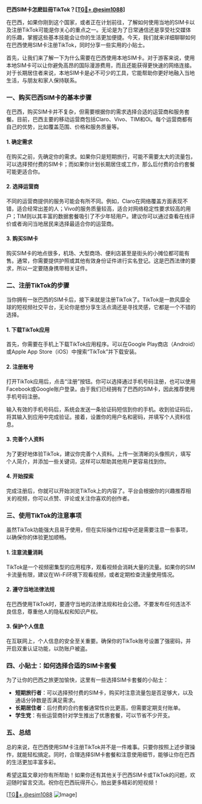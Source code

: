 **巴西SIM卡怎麽註冊TikTok？[[TG💪+ @esim1088](https://t.me/s/esim1088)]**

在巴西，如果你刚到这个国家，或者正在计划前往，了解如何使用当地的SIM卡以及注册TikTok可能是你关心的重点之一。无论是为了日常通信还是享受社交媒体的乐趣，掌握这些基本技能会让你的生活更加便捷。今天，我们就来详细聊聊如何在巴西使用SIM卡注册TikTok，同时分享一些实用的小贴士。

首先，让我们来了解一下为什么需要在巴西使用本地SIM卡。对于游客来说，使用本地SIM卡可以让你避免高昂的国际漫游费用，而且还能获得更快速的网络连接。对于长期居住者来说，本地SIM卡是必不可少的工具，它能帮助你更好地融入当地生活，与朋友和家人保持联系。

### **一、购买巴西SIM卡的基本步骤**

在巴西，购买SIM卡并不复杂，但需要根据你的需求选择合适的运营商和服务套餐。目前，巴西主要的移动运营商包括Claro、Vivo、TIM和Oi。每个运营商都有自己的优势，比如覆盖范围、价格和服务质量等。

#### **1. 确定需求**
在购买之前，先确定你的需求。如果你只是短期旅行，可能不需要太大的流量包，可以选择预付费的SIM卡；而如果你计划长期居住或工作，那么后付费的合约套餐可能更适合你。

#### **2. 选择运营商**
不同的运营商提供的服务可能会有所不同。例如，Claro在网络覆盖方面表现不错，适合经常出差的人；Vivo的服务质量较高，适合对网络稳定性要求较高的用户；TIM则以其丰富的数据套餐吸引了不少年轻用户。建议你可以通过查看在线评价或者询问当地居民来选择最适合你的运营商。

#### **3. 购买SIM卡**
购买SIM卡的地点很多，机场、大型商场、便利店甚至是街头的小摊位都可能有售。通常，你需要提供护照或其他有效身份证件进行实名登记。这是巴西法律的要求，所以一定要随身携带相关证件。

### **二、注册TikTok的步骤**

当你拥有一张巴西的SIM卡后，接下来就是注册TikTok了。TikTok是一款风靡全球的短视频社交平台，无论你是想分享生活点滴还是寻找灵感，它都是一个不错的选择。

#### **1. 下载TikTok应用**
首先，你需要在手机上下载TikTok应用程序。可以在Google Play商店（Android）或Apple App Store（iOS）中搜索“TikTok”并下载安装。

#### **2. 注册账号**
打开TikTok应用后，点击“注册”按钮。你可以选择通过手机号码注册，也可以使用Facebook或Google账户登录。由于我们已经拥有了巴西的SIM卡，因此推荐使用手机号码注册。

输入有效的手机号码后，系统会发送一条验证码短信到你的手机。收到验证码后，将其输入到应用中完成验证。接着，设置你的用户名和密码，并填写个人资料信息。

#### **3. 完善个人资料**
为了更好地体验TikTok，建议你完善个人资料。上传一张清晰的头像照片，填写个人简介，并添加一些关键词，这样可以帮助其他用户更容易找到你。

#### **4. 开始探索**
完成注册后，你就可以开始浏览TikTok上的内容了。平台会根据你的兴趣推荐相关的视频，你可以点赞、评论或关注你喜欢的创作者。

### **三、使用TikTok的注意事项**

虽然TikTok功能强大且易于使用，但在实际操作过程中还是需要注意一些事项，以确保你的体验更加顺畅。

#### **1. 注意流量消耗**
TikTok是一个视频密集型的应用程序，观看视频会消耗大量的流量。如果你的SIM卡流量有限，建议在Wi-Fi环境下观看视频，或者定期检查流量使用情况。

#### **2. 遵守当地法律法规**
在巴西使用TikTok时，要遵守当地的法律法规和社会公德。不要发布任何违法不良信息，尊重他人的隐私权和知识产权。

#### **3. 保护个人信息**
在互联网上，个人信息的安全至关重要。确保你的TikTok账号设置了强密码，并开启双重认证功能，以防账户被盗。

### **四、小贴士：如何选择合适的SIM卡套餐**

为了让你的巴西之旅更加愉快，这里有一些选择SIM卡套餐的小贴士：

- **短期旅行者**：可以选择预付费的SIM卡，购买时注意流量包是否足够大，以及通话分钟数是否满足需求。
- **长期居住者**：后付费的合约套餐通常性价比更高，但需要定期支付账单。
- **学生党**：有些运营商针对学生推出了优惠套餐，可以节省不少开支。

### **五、总结**

总的来说，在巴西使用SIM卡注册TikTok并不是一件难事。只要你按照上述步骤操作，就能轻松搞定。同时，合理选择SIM卡套餐和注意使用细节，能够让你在巴西的生活更加丰富多彩。

希望这篇文章对你有所帮助！如果你还有其他关于巴西SIM卡或TikTok的问题，欢迎随时留言交流。祝你在巴西玩得开心，拍出更多精彩的短视频！

[[TG💪+ @esim1088](https://t.me/s/esim1088) ![Image](https://i.postimg.cc/4NQfJmqS/Snipaste-2025-05-13-00-14-12.png)]